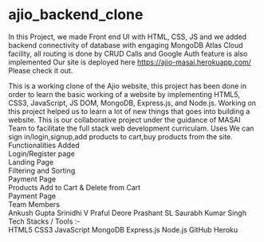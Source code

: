 # ajio_backend_clone
In this Project, we made Front end UI with HTML, CSS, JS and we added backend connectivity of database with engaging MongoDB Atlas Cloud facility, all routing is done by CRUD Calls and Google Auth feature is also implemented
Our site is deployed here https://ajio-masai.herokuapp.com/ Please check it out.

This is a working clone of the Ajio website, this project has been done in order to learn the basic working of a website by implementing HTML5, CSS3, JavaScript, JS DOM, MongoDB, Express.js, and Node.js. Working on this project helped us to learn a lot of new things that goes into building a website. This is our collaborative project under the guidance of MASAI Team to facilitate the full stack web development curriculam.
Uses
We can sign in/login,signup,add products to cart,buy products from the site.
<br>
Functionalities Added
<br>
Login/Register page
<br>
Landing Page
<br>
Filtering and Sorting
<br>
Payment Page
<br>
Products Add to Cart & Delete from Cart
<br>
Payment Page
<br>
Team Members
<br>
Ankush Gupta
Srinidhi V
Praful Deore
Prashant SL
Saurabh Kumar Singh
Tech Stacks / Tools :-<br>
HTML5
CSS3
JavaScript
MongoDB
Express.js
Node.js
GitHub
Heroku
